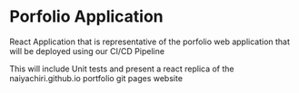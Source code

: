 # Porfolio Application

React Application that is representative of the porfolio web application that will be deployed using our CI/CD Pipeline

This will include Unit tests and present a react replica of the naiyachiri.github.io portfolio git pages website